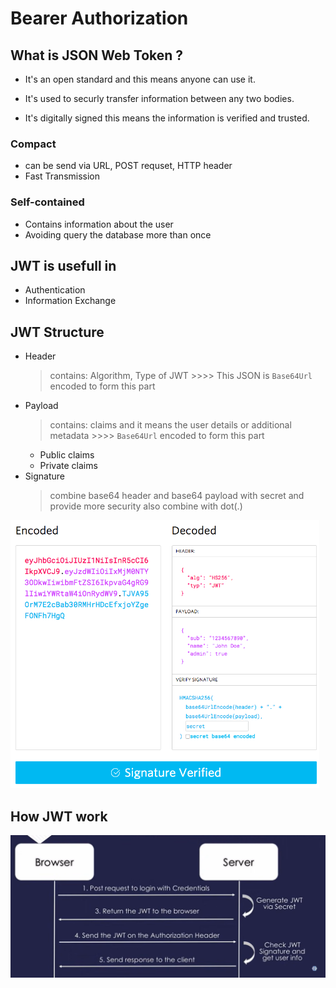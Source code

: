 # Bearer Authorization

## What is JSON Web Token ?

- It's an open standard and this means anyone can use it.

- It's used to securly transfer information between any two bodies.

- It's digitally signed this means the information is verified and trusted.

### Compact

- can be send via URL, POST requset, HTTP header
- Fast Transmission

### Self-contained

- Contains information about the user
- Avoiding query the database more than once

## JWT is usefull in

- Authentication
- Information Exchange

## JWT Structure

- Header
  > contains: Algorithm, Type of JWT >>>> This JSON is `Base64Url` encoded to form this part
- Payload
  > contains: claims and it means the user details or additional metadata >>>> `Base64Url` encoded to form this part
  - Public claims
  - Private claims
- Signature
  > combine base64 header and base64 payload with secret and provide more security also combine with dot(.)

![JWT Structure](./Topic-Read-Class-07.png)

## How JWT work

![JWT work](<./Screenshot%20(31).png>)
